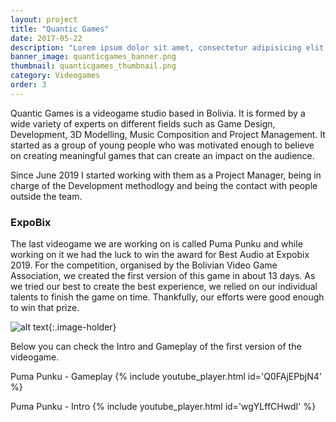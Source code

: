 ```yaml
---
layout: project
title: "Quantic Games"
date: 2017-05-22
description: "Lorem ipsum dolor sit amet, consectetur adipisicing elit, sed do eiusmod tempor incididunt ut labore et dolore magna aliqua Ut enim..."
banner_image: quanticgames_banner.png
thumbnail: quanticgames_thumbnail.png
category: Videogames
order: 3
---
```

Quantic Games is a videogame studio based in Bolivia. It is formed by a wide variety of experts on different fields such as Game Design, Development, 3D Modelling, Music Composition and Project Management. It started as a group of young people who was motivated enough to believe on creating meaningful games that can create an impact on the audience.

Since June 2019 I started working with them as a Project Manager, being in charge of the Development methodlogy and being the contact with people outside the team.

### ExpoBix
The last videogame we are working on is called Puma Punku and while working on it we had the luck to win the award for Best Audio at Expobix 2019. For the competition, organised by the Bolivian Video Game Association, we created the first version of this game  in about 13 days. As we tried our best to create the best experience, we relied on our individual talents to finish the game on time. Thankfully, our efforts were good enough to win that prize.

![alt text]({{site.baseurl}}/assets/images/project/quantic_1.jpg "ExpoBix winners"){:.image-holder}

Below you can check the Intro and Gameplay of the first version of the videogame.

Puma Punku - Gameplay
{% include youtube_player.html id='Q0FAjEPbjN4' %}


Puma Punku - Intro
{% include youtube_player.html id='wgYLffCHwdI' %}

